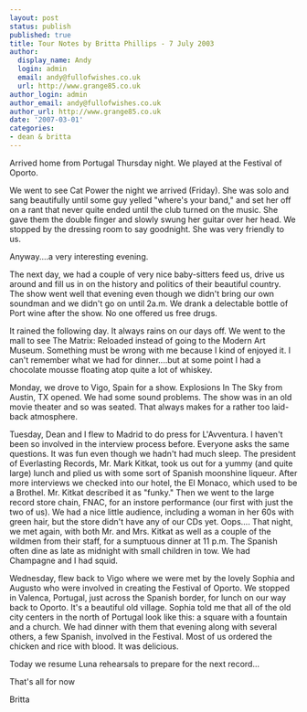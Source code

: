 ```yaml
---
layout: post
status: publish
published: true
title: Tour Notes by Britta Phillips - 7 July 2003
author:
  display_name: Andy
  login: admin
  email: andy@fullofwishes.co.uk
  url: http://www.grange85.co.uk
author_login: admin
author_email: andy@fullofwishes.co.uk
author_url: http://www.grange85.co.uk
date: '2007-03-01'
categories:
- dean & britta
---
```


Arrived home from Portugal Thursday night. We played at the Festival of Oporto.

We went to see Cat Power the night we arrived (Friday). She was solo and sang beautifully until some guy yelled "where's your band," and set her off on a rant that never quite ended until the club turned on the music. She gave them the double finger and slowly swung her guitar over her head. We stopped by the dressing room to say goodnight. She was very friendly to us.

Anyway....a very interesting evening.

The next day, we had a couple of very nice baby-sitters feed us, drive us around and fill us in on the history and politics of their beautiful country. The show went well that evening even though we didn't bring our own soundman and we didn't go on until 2a.m. We drank a delectable bottle of Port wine after the show. No one offered us free drugs.

It rained the following day. It always rains on our days off. We went to the mall to see The Matrix: Reloaded instead of going to the Modern Art Museum. Something must be wrong with me because I kind of enjoyed it. I can't remember what we had for dinner....but at some point I had a chocolate mousse floating atop quite a lot of whiskey.

Monday, we drove to Vigo, Spain for a show. Explosions In The Sky from Austin, TX opened. We had some sound problems. The show was in an old movie theater and so was seated. That always makes for a rather too laid-back atmosphere.

Tuesday, Dean and I flew to Madrid to do press for L'Avventura. I haven't been so involved in the interview process before. Everyone asks the same questions. It was fun even though we hadn't had much sleep. The president of Everlasting Records, Mr. Mark Kitkat, took us out for a yummy (and quite large) lunch and plied us with some sort of Spanish moonshine liqueur. After more interviews we checked into our hotel, the El Monaco, which used to be a Brothel. Mr. Kitkat described it as "funky." Then we went to the large record store chain, FNAC, for an instore performance (our first with just the two of us). We had a nice little audience, including a woman in her 60s with green hair, but the store didn't have any of our CDs yet. Oops.... That night, we met again, with both Mr. and Mrs. Kitkat as well as a couple of the wildmen from their staff, for a sumptuous dinner at 11 p.m. The Spanish often dine as late as midnight with small children in tow. We had Champagne and I had squid.

Wednesday, flew back to Vigo where we were met by the lovely Sophia and Augusto who were involved in creating the Festival of Oporto. We stopped in Valenca, Portugal, just across the Spanish border, for lunch on our way back to Oporto. It's a beautiful old village. Sophia told me that all of the old city centers in the north of Portugal look like this: a square with a fountain and a church. We had dinner with them that evening along with several others, a few Spanish, involved in the Festival. Most of us ordered the chicken and rice with blood. It was delicious.

Today we resume Luna rehearsals to prepare for the next record...

That's all for now

Britta


